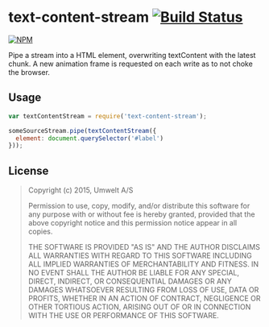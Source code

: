 text-content-stream [![Build Status][1]][2]
=======================================
[![NPM][3]][4]

Pipe a stream into a HTML element, overwriting textContent with the latest chunk.
A new animation frame is requested on each write as to not choke the browser.

Usage
-----

```js
var textContentStream = require('text-content-stream');

someSourceStream.pipe(textContentStream({
  element: document.querySelector('#label')
}));
```

License
-------
> Copyright (c) 2015, Umwelt A/S
>
> Permission to use, copy, modify, and/or distribute this software for any purpose with or without fee is hereby granted, provided that the above copyright notice and this permission notice appear in all copies.
>
> THE SOFTWARE IS PROVIDED "AS IS" AND THE AUTHOR DISCLAIMS ALL WARRANTIES WITH REGARD TO THIS SOFTWARE INCLUDING ALL IMPLIED WARRANTIES OF MERCHANTABILITY AND FITNESS. IN NO EVENT SHALL THE AUTHOR BE LIABLE FOR ANY SPECIAL, DIRECT, INDIRECT, OR CONSEQUENTIAL DAMAGES OR ANY DAMAGES WHATSOEVER RESULTING FROM LOSS OF USE, DATA OR PROFITS, WHETHER IN AN ACTION OF CONTRACT, NEGLIGENCE OR OTHER TORTIOUS ACTION, ARISING OUT OF OR IN CONNECTION WITH THE USE OR PERFORMANCE OF THIS SOFTWARE.

  [1]: https://travis-ci.org/umweltdk/node-text-content-stream.svg
  [2]: https://travis-ci.org/umweltdk/node-text-content-stream
  [3]: https://nodei.co/npm/text-content-stream.png?downloads=true
  [4]: https://nodei.co/npm/text-content-stream/
